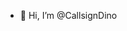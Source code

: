 - 👋 Hi, I’m @CallsignDino


<!---
CallsignDino/CallsignDino is a ✨ special ✨ repository because its `README.md` (this file) appears on your GitHub profile.
You can click the Preview link to take a look at your changes.
--->
